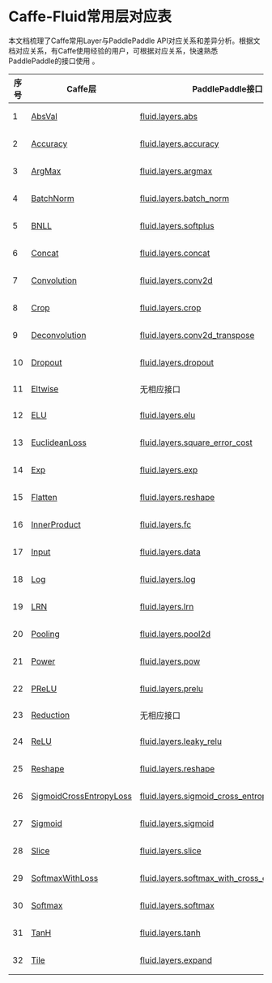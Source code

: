 # Caffe-Fluid常用层对应表

本文档梳理了Caffe常用Layer与PaddlePaddle API对应关系和差异分析。根据文档对应关系，有Caffe使用经验的用户，可根据对应关系，快速熟悉PaddlePaddle的接口使用 。  


| 序号 | Caffe层                                                      | PaddlePaddle接口                                             | 备注                                                         |
| ---- | ------------------------------------------------------------ | ------------------------------------------------------------ | ------------------------------------------------------------ |
| 1    | [AbsVal](http://caffe.berkeleyvision.org/tutorial/layers/absval.html) | [fluid.layers.abs](http://paddlepaddle.org/documentation/docs/zh/1.3/api_cn/layers_cn.html#permalink-182-abs) | 功能一致                                                     |
| 2    | [Accuracy](http://caffe.berkeleyvision.org/tutorial/layers/accuracy.html) | [fluid.layers.accuracy](http://paddlepaddle.org/documentation/docs/zh/1.3/api_cn/layers_cn.html#permalink-253-accuracy) | [差异对比](Accuracy.md) |
| 3    | [ArgMax](http://caffe.berkeleyvision.org/tutorial/layers/argmax.html) | [fluid.layers.argmax](http://paddlepaddle.org/documentation/docs/zh/1.3/api_cn/layers_cn.html#permalink-204-argmax) | [差异对比](ArgMax.md) |
| 4    | [BatchNorm](http://caffe.berkeleyvision.org/tutorial/layers/batchnorm.html) | [fluid.layers.batch_norm](http://paddlepaddle.org/documentation/docs/zh/1.3/api_cn/layers_cn.html#permalink-36-batch_norm) | [差异对比](BatchNorm.md) |
| 5    | [BNLL](http://caffe.berkeleyvision.org/tutorial/layers/bnll.html) | [fluid.layers.softplus](http://paddlepaddle.org/documentation/docs/zh/1.3/api_cn/layers_cn.html#permalink-194-softplus) | 功能一致                                                     |
| 6    | [Concat](http://caffe.berkeleyvision.org/tutorial/layers/concat.html) | [fluid.layers.concat](http://paddlepaddle.org/documentation/docs/zh/1.3/api_cn/layers_cn.html#permalink-209-concat) | 功能一致                                                     |
| 7    | [Convolution](http://caffe.berkeleyvision.org/tutorial/layers/convolution.html) | [fluid.layers.conv2d](http://paddlepaddle.org/documentation/docs/zh/1.3/api_cn/layers_cn.html#permalink-45-conv2d) | [差异对比](Convolution.md) |
| 8    | [Crop](http://caffe.berkeleyvision.org/tutorial/layers/crop.html) | [fluid.layers.crop](http://paddlepaddle.org/documentation/docs/zh/1.3/api_cn/layers_cn.html#permalink-51-crop) | [差异对比](Crop.md) |
| 9    | [Deconvolution](http://caffe.berkeleyvision.org/tutorial/layers/deconvolution.html) | [fluid.layers.conv2d_transpose](http://paddlepaddle.org/documentation/docs/zh/1.3/api_cn/layers_cn.html#permalink-46-conv2d_transpose) | [差异对比](Deconvolution.md) |
| 10   | [Dropout](http://caffe.berkeleyvision.org/tutorial/layers/dropout.html) | [fluid.layers.dropout](http://paddlepaddle.org/documentation/docs/zh/1.3/api_cn/layers_cn.html#permalink-56-dropout) | [差异对比](Dropout.md) |
| 11   | [Eltwise](http://caffe.berkeleyvision.org/tutorial/layers/eltwise.html) | 无相应接口                                                      | [Paddle实现](https://github.com/PaddlePaddle/X2Paddle/blob/master/tensorflow2fluid/doc/Eltwise.md) |
| 12   | [ELU](http://caffe.berkeleyvision.org/tutorial/layers/elu.html) | [fluid.layers.elu](http://paddlepaddle.org/documentation/docs/zh/1.3/api_cn/layers_cn.html#permalink-68-elu) | 功能一致                                                     |
| 13   | [EuclideanLoss](http://caffe.berkeleyvision.org/tutorial/layers/euclideanloss.html) | [fluid.layers.square_error_cost](http://paddlepaddle.org/documentation/docs/zh/1.3/api_cn/layers_cn.html#permalink-167-square_error_cost) | [差异对比](EuclideanLoss.md) |
| 14   | [Exp](http://caffe.berkeleyvision.org/tutorial/layers/exp.html) | [fluid.layers.exp](http://paddlepaddle.org/documentation/docs/zh/1.3/api_cn/layers_cn.html#permalink-186-exp) | [差异对比](Exp.md) |
| 15   | [Flatten](http://caffe.berkeleyvision.org/tutorial/layers/flatten.html) | [fluid.layers.reshape](http://paddlepaddle.org/documentation/docs/zh/1.3/api_cn/layers_cn.html#permalink-72-reshape) | [差异对比](Flatten.md) |
| 16   | [InnerProduct](http://caffe.berkeleyvision.org/tutorial/layers/innerproduct.html) | [fluid.layers.fc](http://paddlepaddle.org/documentation/docs/zh/1.3/api_cn/layers_cn.html#permalink-71-fc) | [差异对比](InnerProduct.md) |
| 17   | [Input](http://caffe.berkeleyvision.org/tutorial/layers/input.html) | [fluid.layers.data](http://paddlepaddle.org/documentation/docs/zh/1.3/api_cn/layers_cn.html#permalink-20-data) | [差异对比](Input.md) |
| 18   | [Log](http://caffe.berkeleyvision.org/tutorial/layers/log.html) | [fluid.layers.log](http://paddlepaddle.org/documentation/docs/zh/1.3/api_cn/layers_cn.html#permalink-93-log) | [差异对比](Log.md) |
| 19   | [LRN](http://caffe.berkeleyvision.org/tutorial/layers/lrn.html) | [fluid.layers.lrn](http://paddlepaddle.org/documentation/docs/zh/1.3/api_cn/layers_cn.html#permalink-99-lrn) | [差异对比](LRN.md) |
| 20   | [Pooling](http://caffe.berkeleyvision.org/tutorial/layers/pooling.html) | [fluid.layers.pool2d](http://paddlepaddle.org/documentation/docs/zh/1.3/api_cn/layers_cn.html#permalink-115-pool2d) | [差异对比](Pooling.md) |
| 21   | [Power](http://caffe.berkeleyvision.org/tutorial/layers/power.html) | [fluid.layers.pow](http://paddlepaddle.org/documentation/docs/zh/1.3/api_cn/layers_cn.html#permalink-117-pow) | [差异对比](Power.md) |
| 22   | [PReLU](http://caffe.berkeleyvision.org/tutorial/layers/prelu.html) | [fluid.layers.prelu](http://paddlepaddle.org/documentation/docs/zh/1.3/api_cn/layers_cn.html#permalink-118-prelu) | 功能一致                                                     |
| 23   | [Reduction](http://caffe.berkeleyvision.org/tutorial/layers/reduction.html) | 无相应接口                                                      | [Paddle实现](https://github.com/PaddlePaddle/X2Paddle/blob/master/tensorflow2fluid/doc/Reduction.md) |
| 24   | [ReLU](http://caffe.berkeleyvision.org/tutorial/layers/relu.html) | [fluid.layers.leaky_relu](http://paddlepaddle.org/documentation/docs/zh/1.3/api_cn/layers_cn.html#permalink-128-relu)                                                            | 功能一致 |
| 25   | [Reshape](http://caffe.berkeleyvision.org/tutorial/layers/reshape.html) | [fluid.layers.reshape](http://paddlepaddle.org/documentation/docs/zh/1.3/api_cn/layers_cn.html#permalink-130-reshape) | [差异对比](Reshape.md) |
| 26   | [SigmoidCrossEntropyLoss](http://caffe.berkeleyvision.org/tutorial/layers/sigmoidcrossentropyloss.html) | [fluid.layers.sigmoid_cross_entropy_with_logits](http://paddlepaddle.org/documentation/docs/zh/1.3/api_cn/layers_cn.html#permalink-158-sigmoid_cross_entropy_with_logits) | [差异对比](SigmoidCrossEntropyLoss.md) |
| 27   | [Sigmoid](http://caffe.berkeleyvision.org/tutorial/layers/sigmoid.html) | [fluid.layers.sigmoid](http://paddlepaddle.org/documentation/docs/zh/1.3/api_cn/layers_cn.html#permalink-192-sigmoid) | 功能一致                                                     |
| 28   | [Slice](http://caffe.berkeleyvision.org/tutorial/layers/slice.html) | [fluid.layers.slice](http://paddlepaddle.org/documentation/docs/zh/1.3/api_cn/layers_cn.html#permalink-160-slice) | [差异对比](Slice.md) |
| 29   | [SoftmaxWithLoss](http://caffe.berkeleyvision.org/tutorial/layers/softmaxwithloss.html) | [fluid.layers.softmax_with_cross_entropy](http://paddlepaddle.org/documentation/docs/zh/1.3/api_cn/layers_cn.html#permalink-164-softmax_with_cross_entropy) | [差异对比](SofmaxWithLoss.md) |
| 30   | [Softmax](http://caffe.berkeleyvision.org/tutorial/layers/softmax.html) | [fluid.layers.softmax](http://paddlepaddle.org/documentation/docs/zh/1.3/api_cn/layers_cn.html#permalink-163-softmax) | [差异对比](Sofmax.md) |
| 31   | [TanH](http://caffe.berkeleyvision.org/tutorial/layers/tanh.html) | [fluid.layers.tanh](http://paddlepaddle.org/documentation/docs/zh/1.3/api_cn/layers_cn.html#permalink-199-tanh) | 功能一致                                                     |
| 32   | [Tile](http://caffe.berkeleyvision.org/tutorial/layers/tile.html) | [fluid.layers.expand](http://paddlepaddle.org/documentation/docs/zh/1.3/api_cn/layers_cn.html#permalink-70-expand) | [差异对比](Tile.md) |
